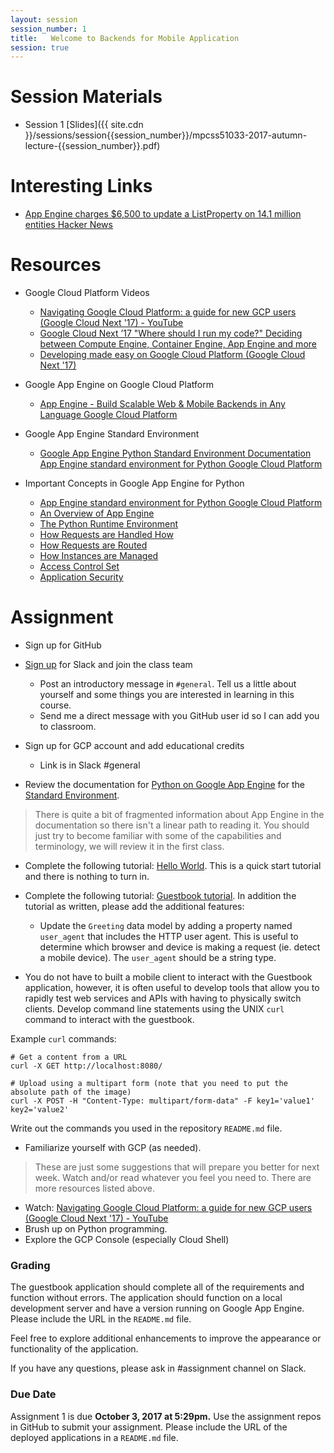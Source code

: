```yaml
---
layout: session
session_number: 1
title:   Welcome to Backends for Mobile Application
session: true
---
```


Session Materials
================================================================
* Session 1 [Slides]({{ site.cdn }}/sessions/session{{session_number}}/mpcss51033-2017-autumn-lecture-{{session_number}}.pdf)

Interesting Links
================================================================
* [App Engine charges $6,500 to update a ListProperty on 14.1 million entities  Hacker News](https://news.ycombinator.com/item?id=3431132)

Resources
=========
* Google Cloud Platform Videos
  - [Navigating Google Cloud Platform: a guide for new GCP users (Google Cloud Next '17) - YouTube](https://www.youtube.com/watch?v=5NQHi_zDGy0&t=2641s&list=PLIivdWyY5sqI8RuUibiH8sMb1ExIw0lAR&index=17)
  - [Google Cloud Next ’17  "Where should I run my code?" Deciding between Compute Engine, Container Engine, App Engine and more ](https://cloudnext.withgoogle.com/schedule#target=where-should-i-run-my-code-deciding-between-compute-engine-container-engine-app-engine-and-more-91e716a3-813e-43c9-a513-27d3365a449b)
  - [Developing made easy on Google Cloud Platform (Google Cloud Next '17)](https://www.youtube.com/watch?v=ykzCUFwHppI&t=16s&list=PLIivdWyY5sqI8RuUibiH8sMb1ExIw0lAR&index=119)

* Google App Engine on Google Cloud Platform
  - [App Engine - Build Scalable Web & Mobile Backends in Any Language     Google Cloud Platform](https://cloud.google.com/appengine/)

* Google App Engine Standard Environment
  - [Google App Engine Python Standard Environment Documentation     App Engine standard environment for Python Google Cloud Platform](https://cloud.google.com/appengine/docs/standard/python/)

* Important Concepts in Google App Engine for Python
  - [App Engine standard environment for Python Google Cloud Platform](https://cloud.google.com/appengine/docs/standard/python/concepts)
  - [An Overview of App Engine](https://cloud.google.com/appengine/docs/standard/python/an-overview-of-app-engine)
  - [The Python Runtime Environment](https://cloud.google.com/appengine/docs/standard/python/runtime)
  - [How Requests are Handled How](https://cloud.google.com/appengine/docs/standard/python/how-requests-are-handled)
  - [How Requests are Routed](https://cloud.google.com/appengine/docs/standard/python/how-requests-are-routed)
  - [How Instances are Managed](https://cloud.google.com/appengine/docs/standard/python/how-instances-are-managed)
  - [Access Control Set](https://cloud.google.com/appengine/docs/standard/python/access-control)
  - [Application Security](https://cloud.google.com/appengine/docs/standard/python/application-security)


Assignment
================================================================================
* Sign up for GitHub

* [Sign up](https://join.slack.com/t/mpcs51033-2017-autumn/shared_invite/enQtMjQ2OTkwNjIwMzA2LTA5MTNiZjRkOTA3ZDQ4Yzc1ZmNhZjNjMjU4OTc3MTc0ZjM5MTg2ZTg1OTVlYTg4YmM5NzFkNTIwOTU0N2E0NWE) for Slack and join the class team
  - Post an introductory message in `#general`.  Tell us a little about yourself and some things you are interested in learning in this course.
  - Send me a direct message with you GitHub user id so I can add you to classroom.

* Sign up for GCP account and add educational credits
  - Link is in Slack #general

* Review the documentation for [Python on Google App Engine](https://cloud.google.com/appengine/docs/python/) for the [Standard Environment](https://cloud.google.com/appengine/docs/standard/python/).  
>There is quite a bit of fragmented information about App Engine in the documentation so there isn't a linear path to reading it.  You should just try to become familiar with some of the capabilities and terminology, we will review it in the first class.

* Complete the following tutorial: [Hello World](https://cloud.google.com/appengine/docs/standard/python/tutorials).   This is a quick start tutorial and there is nothing to turn in.

* Complete the following tutorial: [Guestbook tutorial](https://cloud.google.com/appengine/docs/standard/python/tutorials).  In addition the tutorial as written, please add the additional features:
  - Update the `Greeting` data model by adding a property named `user_agent` that includes the HTTP user agent.  This is useful to determine which browser and device is making a request (ie. detect a mobile device).  The `user_agent` should be a string type.

*  You do not have to built a mobile client to interact with the Guestbook application, however, it is often useful to develop tools that allow you to rapidly test web services and APIs with having to physically switch clients.  Develop command line statements using the UNIX `curl` command to interact with the guestbook.

  Example `curl` commands:

  ```
  # Get a content from a URL
  curl -X GET http://localhost:8080/

  # Upload using a multipart form (note that you need to put the absolute path of the image)
  curl -X POST -H "Content-Type: multipart/form-data" -F key1='value1' key2='value2'
  ```
  Write out the commands you used in the repository `README.md` file.

* Familiarize yourself with GCP (as needed).
> These are just some suggestions that will prepare you better for next week.  Watch and/or read whatever you feel you need to.  There are more resources listed above.

  - Watch: [Navigating Google Cloud Platform: a guide for new GCP users (Google Cloud Next '17) - YouTube](https://www.youtube.com/watch?v=5NQHi_zDGy0&t=2641s&list=PLIivdWyY5sqI8RuUibiH8sMb1ExIw0lAR&index=17)
  - Brush up on Python programming.
  - Explore the GCP Console (especially Cloud Shell)


### Grading ###
The guestbook application should complete all of the requirements and function without errors.  The application should function on a local development server and have a version running on Google App Engine.  Please include the URL in the `README.md` file.

Feel free to explore additional enhancements to improve the appearance or functionality of the application.

If you have any questions, please ask in #assignment channel on Slack.

### Due Date ####
Assignment 1 is due **October 3, 2017 at 5:29pm.** Use the assignment repos in GitHub to submit your assignment.  Please include the URL of the deployed applications in a `README.md` file.
